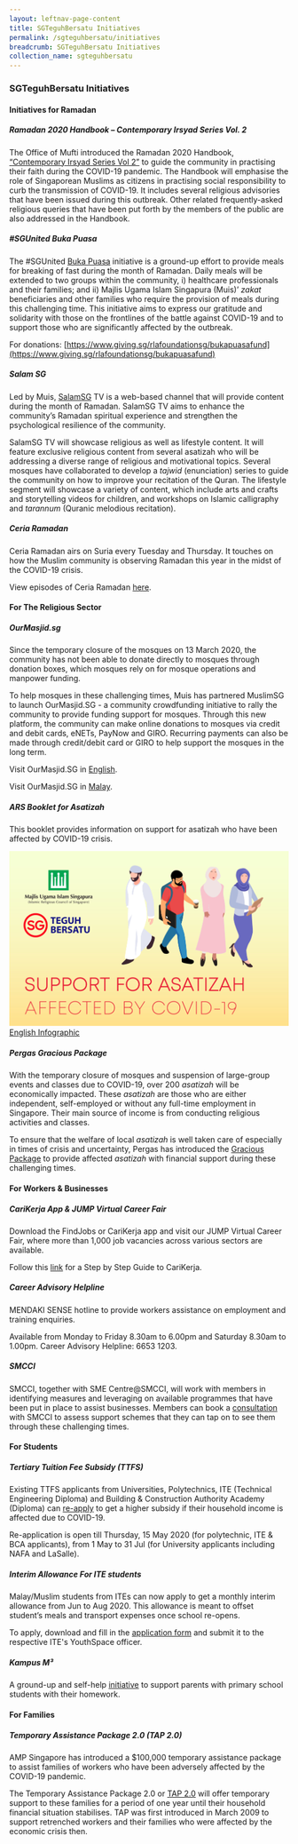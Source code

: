 ```yaml
---
layout: leftnav-page-content
title: SGTeguhBersatu Initiatives
permalink: /sgteguhbersatu/initiatives
breadcrumb: SGTeguhBersatu Initiatives
collection_name: sgteguhbersatu
---
```


### **SGTeguhBersatu Initiatives**

#### **Initiatives for Ramadan**

##### **Ramadan 2020 Handbook – Contemporary Irsyad Series Vol. 2**
The Office of Mufti introduced the Ramadan 2020 Handbook, [“Contemporary Irsyad Series Vol 2”](https://www.muis.gov.sg/-/media/Files/OOM/Resources/CIS-Ramadan-2.pdf?la=en&hash=148624AE1C15E8D5FB1DCCF9A3222E1F4616FE4E) to guide the community in practising their faith during the COVID-19 pandemic. The Handbook will emphasise the role of Singaporean Muslims as citizens in practising social responsibility to curb the transmission of COVID-19. It includes several religious advisories that have been issued during this outbreak. Other related frequently-asked religious queries that have been put forth by the members of the public are also addressed in the Handbook.

##### **#SGUnited Buka Puasa**
The #SGUnited [Buka Puasa](https://www.bukapuasa.sg) initiative is a ground-up effort to provide meals for breaking of fast during the month of Ramadan. Daily meals will be extended to two groups within the community, i) healthcare professionals and their families; and ii) Majlis Ugama Islam Singapura (Muis)’ *zakat* beneficiaries and other families who require the provision of meals during this challenging time. This initiative aims to express our gratitude and solidarity with those on the frontlines of the battle against COVID-19 and to support those who are significantly affected by the outbreak.

For donations: [https://www.giving.sg/rlafoundationsg/bukapuasafund](https://www.giving.sg/rlafoundationsg/bukapuasafund)

##### **Salam SG**
Led by Muis, [SalamSG](http://go.gov.sg/salamsgtv) TV is a web-based channel that will provide content during the month of Ramadan. SalamSG TV aims to enhance the community’s Ramadan spiritual experience and strengthen the psychological resilience of the community. 

SalamSG TV will showcase religious as well as lifestyle content. It will feature exclusive religious content from several asatizah who will be addressing a diverse range of religious and motivational topics. Several mosques have collaborated to develop a *tajwid* (enunciation) series to guide the community on how to improve your recitation of the Quran. The lifestyle segment will showcase a variety of content, which include arts and crafts and storytelling videos for children, and workshops on Islamic calligraphy and *tarannum* (Quranic melodious recitation).

##### **Ceria Ramadan**
Ceria Ramadan airs on Suria every Tuesday and Thursday. It touches on how the Muslim community is observing Ramadan this year in the midst of the COVID-19 crisis. 

View episodes of Ceria Ramadan [here](https://www.mewatch.sg/en/series/ceria-ramadan/ep1/938808).

#### **For The Religious Sector**

##### **OurMasjid.sg**
Since the temporary closure of the mosques on 13 March 2020, the community has not been able to donate directly to mosques through donation boxes, which mosques rely on for mosque operations and manpower funding. 

To help mosques in these challenging times, Muis has partnered MuslimSG to launch OurMasjid.SG - a community crowdfunding initiative to rally the community to provide funding support for mosques. Through this new platform, the community can make online donations to mosques via credit and debit cards, eNETs, PayNow and GIRO. Recurring payments can also be made through credit/debit card or GIRO to help support the mosques in the long term.  

Visit OurMasjid.SG in [English](https://ourmasjid.sg).

Visit OurMasjid.SG in [Malay](https://ourmasjid.sg/ms/ourmasjid-home-ml/).


##### **ARS Booklet for Asatizah**
This booklet provides information on support for asatizah who have been affected by COVID-19 crisis.

<a href="/images/PDF/ARS_BOOKLET_FOR_ASATIZAH_2.2MB.pdf" class="project-link no-pdf-icon" target="_blank">
  <img src="/images/ARS_BOOKLET_FOR_ASATIZAH_THUMB_1.3MB.jpg" alt="M3 Infographic in English">English Infographic
</a>
  
##### **Pergas Gracious Package**
With the temporary closure of mosques and suspension of large-group events and classes due to COVID-19, over 200 *asatizah* will be economically impacted. These *asatizah* are those who are either independent, self-employed or without any full-time employment in Singapore. Their main source of income is from conducting religious activities and classes.

To ensure that the welfare of local *asatizah* is well taken care of especially in times of crisis and uncertainty, Pergas has introduced the [Gracious Package](https://www.pergas.org.sg/gracious-package/) to provide affected *asatizah* with financial support during these challenging times. 

#### **For Workers & Businesses**

##### **CariKerja App & JUMP Virtual Career Fair**
Download the FindJobs or CariKerja app and visit our JUMP Virtual Career Fair, where more than 1,000 job vacancies across various sectors are available. 

Follow this [link](https://bit.ly/sense_carikerja) for a Step by Step Guide to CariKerja.

##### **Career Advisory Helpline**
MENDAKI SENSE hotline to provide workers assistance on employment and training enquiries. 

Available from Monday to Friday 8.30am to 6.00pm and Saturday 8.30am to 1.00pm. 
Career Advisory Helpline: 6653 1203.  

##### **SMCCI**
SMCCI, together with SME Centre@SMCCI, will work with members in identifying measures and leveraging on available programmes that have been put in place to assist businesses. Members can book a [consultation](https://www.smcci.org.sg/covid-19response/) with SMCCI to assess support schemes that they can tap on to see them through these challenging times.

#### **For Students**

##### **Tertiary Tuition Fee Subsidy (TTFS)**
Existing TTFS applicants from Universities, Polytechnics, ITE (Technical Engineering Diploma) and Building & Construction Authority Academy (Diploma) can [re-apply](https://tfas.mendaki.org.sg/TTFS/Registration/ReApplication) to get a higher subsidy if their household income is affected due to COVID-19.

Re-application is open till Thursday, 15 May 2020 (for polytechnic, ITE & BCA applicants), from 1 May to 31 Jul (for University applicants including NAFA and LaSalle).

##### **Interim Allowance For ITE students**
Malay/Muslim students from ITEs can now apply to get a monthly interim allowance from Jun to Aug 2020. This allowance is meant to offset student’s meals and transport expenses once school re-opens.

To apply, download and fill in the [application form](https://bit.ly/InterimAllowanceApplication) and submit it to the respective ITE's YouthSpace officer.

##### **Kampus M³**
A ground-up and self-help [initiative](https://www.facebook.com/groups/KampusMKuasaTiga) to support parents with primary school students with their homework.

#### **For Families**

##### **Temporary Assistance Package 2.0 (TAP 2.0)**
AMP Singapore has introduced a $100,000 temporary assistance package to assist families of workers who have been adversely affected by the COVID-19 pandemic.

The Temporary Assistance Package 2.0 or [TAP 2.0](https://bit.ly/TAPonAMP) will offer temporary support to these families for a period of one year until their household financial situation stabilises. TAP was first introduced in March 2009 to support retrenched workers and their families who were affected by the economic crisis then.
